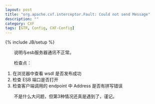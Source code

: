 ```yaml
---
layout: post
title: "org.apache.cxf.interceptor.Fault: Could not send Message"
description: ""
category: CXF
tags: [GTR, Config, CXF-Config]
---
```

{% include JB/setup %}

　　说明与esb服务器通讯不正常。  

　　检查点：

1. 在浏览器中查看 wsdl 是否发布成功
2. 检查 ESB 端口是否打开
3. 检查客户端调用的 endpoint 中 Address 是否有拼写错误

　　不是什么大问题，但第3种情况还真是遇到了，谨记。